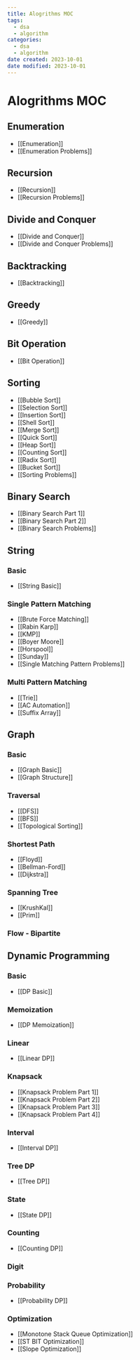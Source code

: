 ```yaml
---
title: Alogrithms MOC
tags:
  - dsa
  - algorithm
categories:
  - dsa
  - algorithm
date created: 2023-10-01
date modified: 2023-10-01
---
```


# Alogrithms MOC

## Enumeration

- [[Enumeration]]
- [[Enumeration Problems]]

## Recursion

- [[Recursion]]
- [[Recursion Problems]]

## Divide and Conquer

- [[Divide and Conquer]]
- [[Divide and Conquer Problems]]

## Backtracking

- [[Backtracking]]

## Greedy

- [[Greedy]]

## Bit Operation

- [[Bit Operation]]

## Sorting

- [[Bubble Sort]]
- [[Selection Sort]]
- [[Insertion Sort]]
- [[Shell Sort]]
- [[Merge Sort]]
- [[Quick Sort]]
- [[Heap Sort]]
- [[Counting Sort]]
- [[Radix Sort]]
- [[Bucket Sort]]
- [[Sorting Problems]]

## Binary Search

- [[Binary Search Part 1]]
- [[Binary Search Part 2]]
- [[Binary Search Problems]]

## String

### Basic

- [[String Basic]]

### Single Pattern Matching

- [[Brute Force Matching]]
- [[Rabin Karp]]
- [[KMP]]
- [[Boyer Moore]]
- [[Horspool]]
- [[Sunday]]
- [[Single Matching Pattern Problems]]

### Multi Pattern Matching

- [[Trie]]
- [[AC Automation]]
- [[Suffix Array]]

## Graph

### Basic

- [[Graph Basic]]
- [[Graph Structure]]

### Traversal

- [[DFS]]
- [[BFS]]
- [[Topological Sorting]]

### Shortest Path

- [[Floyd]]
- [[Bellman-Ford]]
- [[Dijkstra]]

### Spanning Tree

- [[KrushKal]]
- [[Prim]]

### Flow - Bipartite

## Dynamic Programming

### Basic

- [[DP Basic]]

### Memoization

- [[DP Memoization]]

### Linear

- [[Linear DP]]

### Knapsack

- [[Knapsack Problem Part 1]]
- [[Knapsack Problem Part 2]]
- [[Knapsack Problem Part 3]]
- [[Knapsack Problem Part 4]]

### Interval

- [[Interval DP]]

### Tree DP

- [[Tree DP]]

### State

- [[State DP]]

### Counting

- [[Counting DP]]

### Digit

### Probability

- [[Probability DP]]

### Optimization

- [[Monotone Stack Queue Optimization]]
- [[ST BIT Optimization]]
- [[Slope Optimization]]
